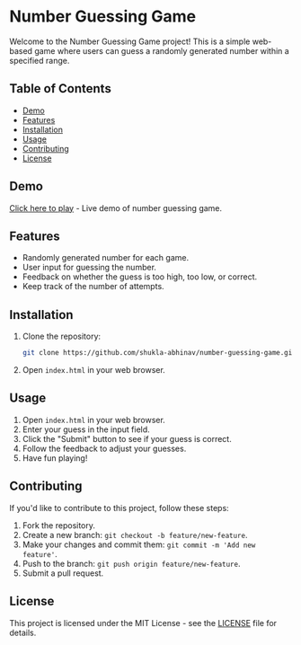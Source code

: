 # Number Guessing Game

Welcome to the Number Guessing Game project! This is a simple web-based game where users can guess a randomly generated number within a specified range.

## Table of Contents
- [Demo](#demo)
- [Features](#features)
- [Installation](#installation)
- [Usage](#usage)
- [Contributing](#contributing)
- [License](#license)

## Demo

[Click here to play](https://shukla-abhinav.github.io/number-guessing-game/) - Live demo of number guessing game.

## Features

- Randomly generated number for each game.
- User input for guessing the number.
- Feedback on whether the guess is too high, too low, or correct.
- Keep track of the number of attempts.

## Installation

1. Clone the repository:

    ```bash
    git clone https://github.com/shukla-abhinav/number-guessing-game.git
    ```

2. Open `index.html` in your web browser.

## Usage

1. Open `index.html` in your web browser.
2. Enter your guess in the input field.
3. Click the "Submit" button to see if your guess is correct.
4. Follow the feedback to adjust your guesses.
5. Have fun playing!

## Contributing

If you'd like to contribute to this project, follow these steps:

1. Fork the repository.
2. Create a new branch: `git checkout -b feature/new-feature`.
3. Make your changes and commit them: `git commit -m 'Add new feature'`.
4. Push to the branch: `git push origin feature/new-feature`.
5. Submit a pull request.

## License

This project is licensed under the MIT License - see the [LICENSE](LICENSE) file for details.
